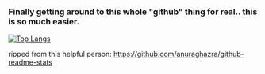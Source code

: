 ### Finally getting around to this whole "github" thing for real.. this is so much easier.


[![Top Langs](https://github-readme-stats.vercel.app/api/top-langs/?username=Vivian-Green&hide=html)](https://github.com/Vivian-Green/github-readme-stats)

ripped from this helpful person: https://github.com/anuraghazra/github-readme-stats

<!--
**Vivian-Green/Vivian-Green** is a ✨ _special_ ✨ repository because its `README.md` (this file) appears on your GitHub profile.

Here are some ideas to get you started:

- 🔭 I’m currently working on ...
- 🌱 I’m currently learning ...
- 👯 I’m looking to collaborate on ...
- 🤔 I’m looking for help with ...
- 💬 Ask me about ...
- 📫 How to reach me: ...
- 😄 Pronouns: ...
- ⚡ Fun fact: ...
-->
